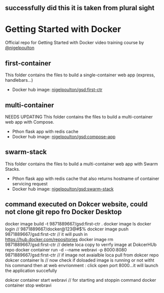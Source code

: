## successfully did this it is taken from plural sight
# Getting Started with Docker

Official repo for Getting Started with Docker video training course by [@nigelpoulton](https://twitter.com/nigelpoulton)

## first-container

This folder contains the files to build a single-container web app (express, handlebars...)
- Docker hub image: [nigelpoulton/gsd:first-ctr](https://hub.docker.com/repository/docker/nigelpoulton/gsd)

## multi-container

NEEDS UPDATING
This folder contains the files to build a multi-container web app with Compose.
- Pthon flask app with redis cache
- Docker hub image: [nigelpoulton/gsd:compose-app](https://hub.docker.com/repository/docker/nigelpoulton/gsd)

## swarm-stack

This folder contains the files to build a multi-container web app with Swarm Stacks.
- Pthon flask app with redis cache that also returns hostname of container servicing request
- Docker hub image: [nigelpoulton/gsd:swarm-stack](https://hub.docker.com/repository/docker/nigelpoulton/gsd)

## command executed on Dokcer website, could not clone git repo fro Docker Desktop
docker image build  -t 9871889667/gsd:first-ctr .
docker image ls
docker login   // 9871889667/docker@123@#$%
dockcer image push 9871889667/gsd:first-ctr        // it will push in https://hub.docker.com/repositories
docker image rm 9871889667/gsd:first-ctr       // delete loca copy to verrfy image at DokcerHUb repo
docker container run -d --name webravi -p 8000:8080 9871889667/gsd:first-ctr    // if image not avaialble loca pull from dokcer repo
dokcer container ls      // now check if doloaded image is running or not witht his command
then at web envrionment  : click open port 8000...it will launch the application succefully

dokcer container start webravi     // for starting and stoppin command
docker container stop webravi
